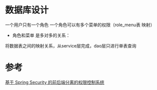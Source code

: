 # 数据库设计
一个用户只有一个角色
一个角色可以有多个菜单的权限（role_menu表 映射）

- 角色和菜单 是多对多的关系：


将数据表之间的映射关系，从service层完成，dao层只进行单表查询


# 参考
[基于 Spring Security 的前后端分离的权限控制系统](https://www.cnblogs.com/cjsblog/p/14904861.html)